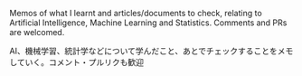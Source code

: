 Memos of what I learnt and articles/documents to check, relating to Artificial Intelligence, Machine Learning and Statistics. Comments and PRs are welcomed. 

AI、機械学習、統計学などについて学んだこと、あとでチェックすることをメモしていく。コメント・プルリクも歓迎
